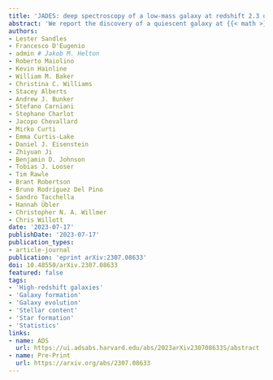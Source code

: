 ```yaml
---
title: 'JADES: deep spectroscopy of a low-mass galaxy at redshift 2.3 quenched by environment'
abstract: 'We report the discovery of a quiescent galaxy at {{< math >}}$z = 2.34${{< /math >}} with a stellar mass of only {{< math >}}$M_{\ast} = 9.5_{-1.2}^{+1.8} 10^{8}\ M_{\odot}${{< /math >}}, based on deep JWST/NIRSpec spectroscopy. This is the least massive quiescent galaxy found so far at high redshift. We use a Bayesian approach to model the spectrum and photometry, and find the target to have been quiescent for {{< math >}}$0.6\ \mathrm{Gyr}${{< /math >}} with a mass-weighted average stellar age of {{< math >}}$0.8-1.7\ \mathrm{Gyr}${{< /math >}} (dominated by systematics). The galaxy displays an inverse colour gradient with radius, consistent with environment-driven quenching. Based on a combination of spectroscopic and robust (medium- and broad-band) photometric redshifts, we identify a galaxy overdensity near the location of the target ({{< math >}}$5\sigma${{< /math >}} above the background level at this redshift). We stress that had we been specifically targetting galaxies within overdensities, the main target would not have been selected on photometry alone; therefore, environment studies based on photometric redshifts are biased against low-mass quiescent galaxies. The overdensity contains three spectroscopically confirmed, massive, old galaxies ({{< math >}}$M_{\ast} = 8-17 10^{10} M_{\odot}${{< /math >}}). The presence of these evolved systems points to accelerated galaxy evolution in overdensities at redshifts {{< math >}}$z > 2${{< /math >}}, in agreement with previous works. In projection, our target lies only {{< math >}}$35\ \mathrm{pkpc}${{< /math >}} away from the most massive galaxy in this overdensity (spectroscopic redshift {{< math >}}$z = 2.349${{< /math >}}) which is located close to overdensity's centre. This suggests the low-mass galaxy was quenched by environment, making it possibly the earliest evidence for environment-driven quenching to date.'
authors:
- Lester Sandles
- Francesco D'Eugenio
- admin # Jakob M. Helton
- Roberto Maiolino
- Kevin Hainline
- William M. Baker
- Christina C. Williams
- Stacey Alberts
- Andrew J. Bunker
- Stefano Carniani
- Stephane Charlot
- Jacopo Chevallard
- Mirko Curti
- Emma Curtis-Lake
- Daniel J. Eisenstein
- Zhiyuan Ji
- Benjamin D. Johnson
- Tobias J. Looser
- Tim Rawle
- Brant Robertson
- Bruno Rodrı́guez Del Pino
- Sandro Tacchella
- Hannah Übler
- Christopher N. A. Willmer
- Chris Willott
date: '2023-07-17'
publishDate: '2023-07-17'
publication_types:
- article-journal
publication: 'eprint arXiv:2307.08633'
doi: 10.48550/arXiv.2307.08633
featured: false
tags:
- 'High-redshift galaxies'
- 'Galaxy formation'
- 'Galaxy evolution'
- 'Stellar content'
- 'Star formation'
- 'Statistics'
links:
- name: ADS
  url: https://ui.adsabs.harvard.edu/abs/2023arXiv230708633S/abstract
- name: Pre-Print
  url: https://arxiv.org/abs/2307.08633
---
```

